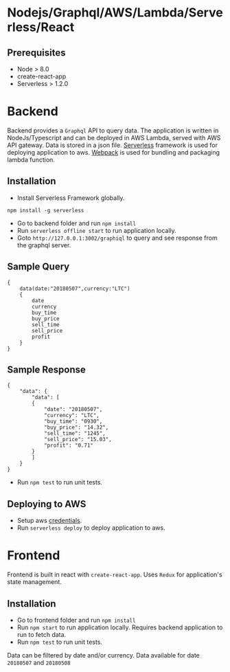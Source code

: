 # Nodejs/Graphql/AWS/Lambda/Serverless/React

## Prerequisites
* Node > 8.0
* create-react-app
* Serverless > 1.2.0 


# Backend

Backend provides a ```Graphql``` API to query data. The application is written in NodeJs/Typescript and can be deployed in AWS Lambda, served with AWS API gateway. Data is stored in a json file. [Serverless](https://serverless.com/) framework is used for deploying application to aws. [Webpack](https://webpack.js.org/) is used for bundling and packaging lambda function.

## Installation
* Install Serverless Framework globally.
```
npm install -g serverless
```
* Go to backend folder and run ```npm install```
* Run ```serverless offline start``` to run application locally.
* Goto ```http://127.0.0.1:3002/graphiql``` to query and see response from the graphql server.
   
## Sample Query
```
{
    data(date:"20180507",currency:"LTC")
    {
        date
        currency
        buy_time
        buy_price
        sell_time
        sell_price
        profit
    }
}
```

## Sample Response
```
{
    "data": {
        "data": [
        {
            "date": "20180507",
            "currency": "LTC",
            "buy_time": "0930",
            "buy_price": "14.32",
            "sell_time": "1245",
            "sell_price": "15.03",
            "profit": "0.71"
        }
        ]
    }
}
```

* Run ```npm test``` to run unit tests.

## Deploying to AWS
* Setup aws [credentials](https://serverless.com/framework/docs/providers/aws/guide/credentials/). 
* Run ```serverless deploy``` to deploy application to aws.


# Frontend
Frontend is built in react with ```create-react-app```. Uses ```Redux``` for application's state management.

## Installation
* Go to frontend folder and run ```npm install```
* Run ```npm start``` to run application locally. Requires backend application to run to fetch data.
* Run ```npm test``` to run unit tests.

Data can be filtered by date and/or currency. 
Data available for date ```20180507``` and ```20180508```

